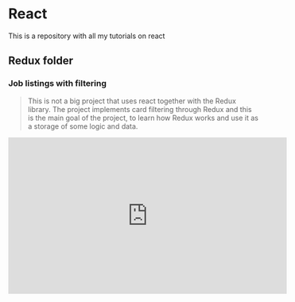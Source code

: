 # React

This is a repository with all my tutorials on react

## Redux folder

### Job listings with filtering

> This is not a big project that uses react 
> together with the Redux library. The project 
> implements card filtering through Redux and 
> this is the main goal of the project, to learn 
> how Redux works and use it as a storage of 
> some logic and data.

<iframe width="560" height="315" src="https://www.youtube.com/embed/9VIPbm9x5go" title="YouTube video player" frameborder="0" allow="accelerometer; autoplay; clipboard-write; encrypted-media; gyroscope; picture-in-picture" allowfullscreen></iframe>
